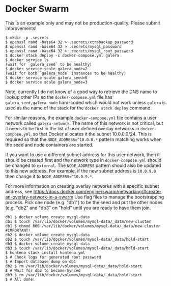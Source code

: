 Docker Swarm
============

This is an example only and may not be production-quality. Please submit improvements!

```
$ mkdir -p .secrets
$ openssl rand -base64 32 > .secrets/xtrabackup_password
$ openssl rand -base64 32 > .secrets/mysql_password
$ openssl rand -base64 32 > .secrets/mysql_root_password
$ docker stack deploy -c docker-compose.yml galera
$ docker service ls
(wait for `galera_seed` to be healthy)
$ docker service scale galera_node=2
(wait for both `galera_node` instances to be healthy)
$ docker service scale galera_seed=0
$ docker service scale galera_node=3
```

Note, currently I do not know of a good way to retrieve the DNS name to lookup other IPs so the
`docker-compose.yml` file has `galera_seed,galera_node` hard-coded which would not work unless
`galera` is used as the name of the stack for the `docker stack deploy` command.

For similar reasons, the example `docker-compose.yml` file contains a user network called `galera-network`. The name of this network is not critical, but it needs to be first in the list of user defined overlay networks in `docker-compose.yml`, so that Docker allocates it the subnet 10.0.0.0/24. This is required so that the `NODE_ADDRESS=^10.0.0.*` pattern matching works when the seed and node containers are started.

If you want to use a different subnet address for this user network, then it should be created first and the network type in `docker-compose.yml` should be changed to `external`. The `NODE_ADDRESS` pattern should also be updated to this new address. For example, if the new subnet address is `10.0.9.0` then change it to `NODE_ADDRESS=^10.0.9.*`.

For more information on creating overlay networks with a specific subnet address, see https://docs.docker.com/engine/swarm/networking/#create-an-overlay-network-in-a-swarm
Use flag files to manage the bootstrapping process. Pick one node (e.g. "db1") to be the seed and put the other nodes
(e.g. "db2" and "db3" on "hold" until you are ready to have them join.


    db1 $ docker volume create mysql-data
    db1 $ touch /var/lib/docker/volumes/mysql-data/_data/new-cluster
    db1 $ chmod 666 /var/lib/docker/volumes/mysql-data/_data/new-cluster  #IMPORTANT!
    db2 $ docker volume create mysql-data
    db2 $ touch /var/lib/docker/volumes/mysql-data/_data/hold-start
    db3 $ docker volume create mysql-data
    db3 $ touch /var/lib/docker/volumes/mysql-data/_data/hold-start
    $ kontena stack install kontena.yml
    $ # Check logs for generated root password
    $ # Import database dump on db1
    db2 $ rm /var/lib/docker/volumes/mysql-data/_data/hold-start
    $ # Wait for db2 to become Synced
    db3 $ rm /var/lib/docker/volumes/mysql-data/_data/hold-start
    $ # All done!
